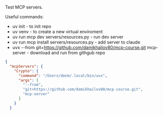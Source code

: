 Test MCP servers.

Useful commands:
- uv init - to init repo
- uv venv - to create a new virtual enviroment
- uv run mcp dev servers/resources.py - run dev server
- uv run mcp install servers/resources.py - add server to claude
-  uvx --from git+https://github.com/damikhailov80/mcp-course.git mcp-server  - download and run from githgub repo


```json
{
  "mcpServers": {
    "Crypto": {
      "command": "/Users/denm/.local/bin/uvx",
      "args": [
        "--from",
        "git+https://github.com/damikhailov80/mcp-course.git",
        "mcp-server"
      ]
    }
  }
```